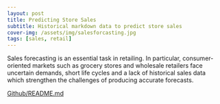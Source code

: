 ```yaml
---
layout: post
title: Predicting Store Sales
subtitle: Historical markdown data to predict store sales
cover-img: /assets/img/salesforcasting.jpg
tags: [sales, retail]
---
```


Sales forecasting is an essential task in retailing. In particular, consumer-oriented markets such as grocery stores and wholesale retailers face uncertain demands, short life cycles and a lack of historical sales data which strengthen the challenges of producing accurate forecasts.


<a href="https://github.com/sridnala/Predicting-Store-Sales/blob/master/README.md">Github/README.md</a>